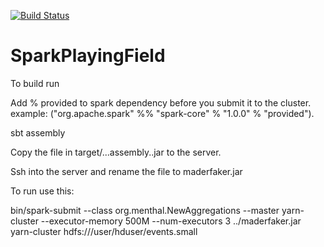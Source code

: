 [![Build Status](https://travis-ci.org/i-am-the-slime/SparkPlayingField.svg?branch=master)](https://travis-ci.org/i-am-the-slime/SparkPlayingField)

SparkPlayingField
=================

To build run

Add % provided to spark dependency before you submit it to the cluster.
example:
 ("org.apache.spark" %% "spark-core" % "1.0.0" % "provided").

sbt assembly

Copy the file in target/...assembly..jar to the server.

Ssh into the server and rename the file to maderfaker.jar

To run use this:

bin/spark-submit   --class org.menthal.NewAggregations --master yarn-cluster --executor-memory 500M --num-executors 3  ../maderfaker.jar yarn-cluster hdfs:///user/hduser/events.small